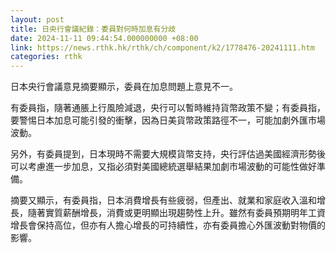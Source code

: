 ```yaml
---
layout: post
title: 日央行會議紀錄：委員對何時加息有分歧
date: 2024-11-11 09:44:54.000000000 +08:00
link: https://news.rthk.hk/rthk/ch/component/k2/1778476-20241111.htm
categories: rthk
---
```


日本央行會議意見摘要顯示，委員在加息問題上意見不一。

有委員指，隨著通脹上行風險減退，央行可以暫時維持貨幣政策不變；有委員指，要警惕日本加息可能引發的衝擊，因為日美貨幣政策路徑不一，可能加劇外匯市場波動。

另外，有委員提到，日本現時不需要大規模貨幣支持，央行評估過美國經濟形勢後可以考慮進一步加息，又指必須對美國總統選舉結果加劇市場波動的可能性做好準備。

摘要又顯示，有委員指，日本消費增長有些疲弱，但產出、就業和家庭收入溫和增長，隨著實質薪酬增長，消費或更明顯出現趨勢性上升。雖然有委員預期明年工資增長會保持高位，但亦有人擔心增長的可持續性，亦有委員擔心外匯波動對物價的影響。
